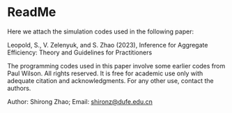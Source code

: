 # ReadMe

Here we attach the simulation codes used in the following paper:

Leopold, S., V. Zelenyuk, and S. Zhao (2023), Inference for Aggregate Efficiency: Theory and Guidelines for Practitioners

The programming codes used in this paper involve some earlier codes from Paul Wilson. All rights reserved. It is free for academic use only with adequate citation and acknowledgments. For any other use, contact the authors.

Author: Shirong Zhao; Email: shironz@dufe.edu.cn
